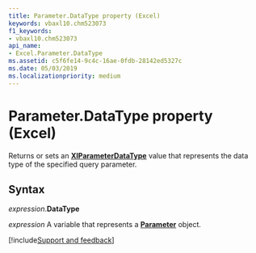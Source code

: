 ```yaml
---
title: Parameter.DataType property (Excel)
keywords: vbaxl10.chm523073
f1_keywords:
- vbaxl10.chm523073
api_name:
- Excel.Parameter.DataType
ms.assetid: c5f6fe14-9c4c-16ae-0fdb-28142ed5327c
ms.date: 05/03/2019
ms.localizationpriority: medium
---
```



# Parameter.DataType property (Excel)

Returns or sets an **[XlParameterDataType](Excel.XlParameterDataType.md)** value that represents the data type of the specified query parameter.


## Syntax

_expression_.**DataType**

_expression_ A variable that represents a **[Parameter](Excel.Parameter.md)** object.




[!include[Support and feedback](~/includes/feedback-boilerplate.md)]